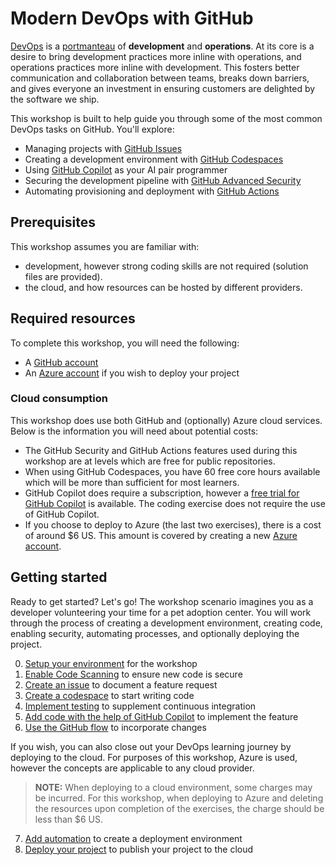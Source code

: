 # Modern DevOps with GitHub

[DevOps](https://en.wikipedia.org/wiki/DevOps) is a [portmanteau](https://www.merriam-webster.com/dictionary/portmanteau) of **development** and **operations**. At its core is a desire to bring development practices more inline with operations, and operations practices more inline with development. This fosters better communication and collaboration between teams, breaks down barriers, and gives everyone an investment in ensuring customers are delighted by the software we ship.

This workshop is built to help guide you through some of the most common DevOps tasks on GitHub. You'll explore:

- Managing projects with [GitHub Issues](https://github.com/features/issues)
- Creating a development environment with [GitHub Codespaces](https://github.com/features/codespaces)
- Using [GitHub Copilot](https://github.com/features/copilot) as your AI pair programmer
- Securing the development pipeline with [GitHub Advanced Security](https://github.com/features/security)
- Automating provisioning and deployment with [GitHub Actions](https://github.com/features/actions)

## Prerequisites

This workshop assumes you are familiar with:

- development, however strong coding skills are not required (solution files are provided).
- the cloud, and how resources can be hosted by different providers.

## Required resources

To complete this workshop, you will need the following:

- A [GitHub account](https://github.com/join)
- An [Azure account](https://azure.microsoft.com/en-us/free/) if you wish to deploy your project

### Cloud consumption

This workshop does use both GitHub and (optionally) Azure cloud services. Below is the information you will need about potential costs:

- The GitHub Security and GitHub Actions features used during this workshop are at levels which are free for public repositories.
- When using GitHub Codespaces, you have 60 free core hours available which will be more than sufficient for most learners.
- GitHub Copilot does require a subscription, however a [free trial for GitHub Copilot](https://docs.github.com/en/billing/managing-billing-for-github-copilot/about-billing-for-github-copilot#about-billing-for-github-copilot) is available. The coding exercise does not require the use of GitHub Copilot.
- If you choose to deploy to Azure (the last two exercises), there is a cost of around $6 US. This amount is covered by creating a new [Azure account](https://azure.microsoft.com/en-us/free/).

## Getting started

Ready to get started? Let's go! The workshop scenario imagines you as a developer volunteering your time for a pet adoption center. You will work through the process of creating a development environment, creating code, enabling security, automating processes, and optionally deploying the project.

0. [Setup your environment](exercises/0-setup.md) for the workshop
1. [Enable Code Scanning](exercises/1-code-scanning.md) to ensure new code is secure
2. [Create an issue](exercises/2-issues.md) to document a feature request
3. [Create a codespace](exercises/3-codespaces.md) to start writing code
4. [Implement testing](exercises/4-testing.md) to supplement continuous integration
5. [Add code with the help of GitHub Copilot](exercises/5-coding.md) to implement the feature
6. [Use the GitHub flow](exercises/6-github-flow.md) to incorporate changes

If you wish, you can also close out your DevOps learning journey by deploying to the cloud. For purposes of this workshop, Azure is used, however the concepts are applicable to any cloud provider.

> **NOTE:** When deploying to a cloud environment, some charges may be incurred. For this workshop, when deploying to Azure and deleting the resources upon completion of the exercises, the charge should be less than $6 US.

7. [Add automation](exercises/7-automation.md) to create a deployment environment
8. [Deploy your project](exercises/8-deployment.md) to publish your project to the cloud
